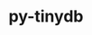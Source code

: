 ---
title: "py-tinydb"
layout: cache
categories: [package, develop]
meta: {"versions": ["4.5.2"], "compilers": ["gcc@=11.4.0"], "oss": ["ubuntu22.04"], "platforms": ["linux"], "targets": ["x86_64_v3"], "stacks": ["e4s", "root"], "num_specs": 5, "num_specs_by_stack": {"root": 5, "e4s": 5}}
spec_details: [{"hash": "icmbia7rogxnflfeud22ndzyzzzv52mr", "compiler": "gcc@=11.4.0", "versions": ["4.5.2"], "os": "ubuntu22.04", "platform": "linux", "target": "x86_64_v3", "variants": ["build_system=python_pip"], "stacks": ["root", "e4s"], "size": "-", "tarball": "https://binaries.spack.io/develop/build_cache/linux-ubuntu22.04-x86_64_v3/gcc-11.4.0/py-tinydb-4.5.2/linux-ubuntu22.04-x86_64_v3-gcc-11.4.0-py-tinydb-4.5.2-icmbia7rogxnflfeud22ndzyzzzv52mr.spack"}, {"hash": "kj74kxjdtehtsbajy543afxib6mybjvg", "compiler": "gcc@=11.4.0", "versions": ["4.5.2"], "os": "ubuntu22.04", "platform": "linux", "target": "x86_64_v3", "variants": ["build_system=python_pip"], "stacks": ["root", "e4s"], "size": "-", "tarball": "https://binaries.spack.io/develop/build_cache/linux-ubuntu22.04-x86_64_v3/gcc-11.4.0/py-tinydb-4.5.2/linux-ubuntu22.04-x86_64_v3-gcc-11.4.0-py-tinydb-4.5.2-kj74kxjdtehtsbajy543afxib6mybjvg.spack"}, {"hash": "rcpvnfzqx6uc5oe5byuabjmnzskwnmps", "compiler": "gcc@=11.4.0", "versions": ["4.5.2"], "os": "ubuntu22.04", "platform": "linux", "target": "x86_64_v3", "variants": ["build_system=python_pip"], "stacks": ["root", "e4s"], "size": "-", "tarball": "https://binaries.spack.io/develop/build_cache/linux-ubuntu22.04-x86_64_v3/gcc-11.4.0/py-tinydb-4.5.2/linux-ubuntu22.04-x86_64_v3-gcc-11.4.0-py-tinydb-4.5.2-rcpvnfzqx6uc5oe5byuabjmnzskwnmps.spack"}, {"hash": "mwzafo6v3guudfcdp33lsovtqrvjzzzl", "compiler": "gcc@=11.4.0", "versions": ["4.5.2"], "os": "ubuntu22.04", "platform": "linux", "target": "x86_64_v3", "variants": ["build_system=python_pip"], "stacks": ["root", "e4s"], "size": "-", "tarball": "https://binaries.spack.io/develop/build_cache/linux-ubuntu22.04-x86_64_v3/gcc-11.4.0/py-tinydb-4.5.2/linux-ubuntu22.04-x86_64_v3-gcc-11.4.0-py-tinydb-4.5.2-mwzafo6v3guudfcdp33lsovtqrvjzzzl.spack"}, {"hash": "w2c7jnzmbghidvaxn3fvfgyhgql32uqx", "compiler": "gcc@=11.4.0", "versions": ["4.5.2"], "os": "ubuntu22.04", "platform": "linux", "target": "x86_64_v3", "variants": ["build_system=python_pip"], "stacks": ["root", "e4s"], "size": "-", "tarball": "https://binaries.spack.io/develop/build_cache/linux-ubuntu22.04-x86_64_v3/gcc-11.4.0/py-tinydb-4.5.2/linux-ubuntu22.04-x86_64_v3-gcc-11.4.0-py-tinydb-4.5.2-w2c7jnzmbghidvaxn3fvfgyhgql32uqx.spack"}]
---